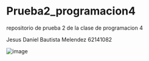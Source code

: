 # Prueba2_programacion4
repositorio de prueba 2 de la clase de programacion 4

Jesus Daniel Bautista Melendez
62141082

![image](https://user-images.githubusercontent.com/107812965/204431425-2e4a885e-0095-432a-8ad3-765ec9d14793.png)
